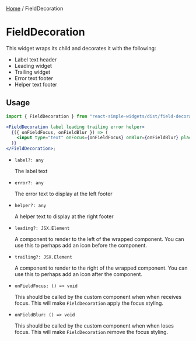[Home](../../../README.md) / FieldDecoration

# FieldDecoration

This widget wraps its child and decorates it with the following:

- Label text header
- Leading widget
- Trailing widget
- Error text footer
- Helper text footer

## Usage

```jsx
import { FieldDecoration } from "react-simple-widgets/dist/field-decoration";

<FieldDecoration label leading trailing error helper>
  {({ onFieldFocus, onFieldBlur }) => (
    <input type="text" onFocus={onFieldFocus} onBlur={onFieldBlur} placeholder="Enter name here" />
  )}
</FieldDecoration>;
```

- `label?: any`

  The label text

- `error?: any`

  The error text to display at the left footer

- `helper?: any`

  A helper text to display at the right footer

- `leading?: JSX.Element`

  A component to render to the left of the wrapped component. You can use this to perhaps add an icon before the component.

- `trailing?: JSX.Element`

  A component to render to the right of the wrapped component. You can use this to perhaps add an icon after the component.

- `onFieldFocus: () => void`

  This should be called by the custom component when when receives focus. This will make `FieldDecoration` apply the focus styling.

- `onFieldBlur: () => void`

  This should be called by the custom component when when loses focus. This will make `FieldDecoration` remove the focus styling.
